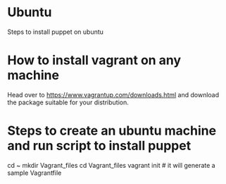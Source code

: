 # Ubuntu
Steps to install puppet on ubuntu


# How to install vagrant on any machine

Head over to https://www.vagrantup.com/downloads.html and download the package suitable for your distribution.

# Steps to create an ubuntu machine and run script to install puppet

cd ~
mkdir Vagrant_files
cd Vagrant_files
vagrant init  # it will generate a sample Vagrantfile 

